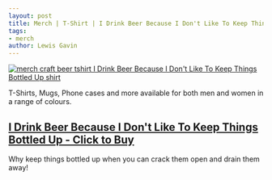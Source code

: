 ```yaml
---
layout: post
title: Merch | T-Shirt | I Drink Beer Because I Don't Like To Keep Things Bottled Up
tags:
- merch 
author: Lewis Gavin
---
```


[![merch craft beer tshirt I Drink Beer Because I Don't Like To Keep Things Bottled Up shirt](https://ih1.redbubble.net/image.725569936.4358/gptr,1400x,front,black-c,188,133,1000,1000-bg,f8f8f8.jpg)](https://www.redbubble.com/people/lewisdgavin/works/36354358-i-drink-beer-because-i-dont-like-to-keep-things-bottled-up?asc=u&p=mens-graphic-t-shirt#&gid=1&pid=1)

T-Shirts, Mugs, Phone cases and more available for both men and women in a range of colours.

## [I Drink Beer Because I Don't Like To Keep Things Bottled Up - Click to Buy](https://www.redbubble.com/people/lewisdgavin/works/36354358-i-drink-beer-because-i-dont-like-to-keep-things-bottled-up?asc=u&p=mens-graphic-t-shirt#&gid=1&pid=1)

Why keep things bottled up when you can crack them open and drain them away!